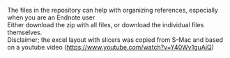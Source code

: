 The files in the repository can help with organizing references, especially when you are an Endnote user  
Either download the zip with all files, or download the individual files themselves.  
Disclaimer; the excel layout with slicers was copied from S-Mac and based on a youtube video (https://www.youtube.com/watch?v=Y40Wy1guAiQ)  

